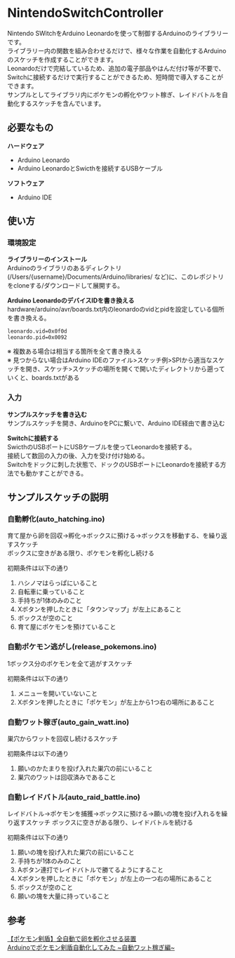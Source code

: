 # NintendoSwitchController

Nintendo SWitchをArduino Leonardoを使って制御するArduinoのライブラリーです。  
ライブラリー内の関数を組み合わせるだけで、様々な作業を自動化するArduinoのスケッチを作成することができます。  
Leonardoだけで完結しているため、追加の電子部品やはんだ付け等が不要で、Switchに接続するだけで実行することができるため、短時間で導入することができます。  
サンプルとしてライブラリ内にポケモンの孵化やワット稼ぎ、レイドバトルを自動化するスケッチを含んでいます。

## 必要なもの
**ハードウェア**
- Arduino Leonardo
- Arduino LeonardoとSwicthを接続するUSBケーブル

**ソフトウェア**
- Arduino IDE

## 使い方
### 環境設定
**ライブラリーのインストール**  
Arduinoのライブラリのあるディレクトリ(/Users/{username}/Documents/Arduino/libraries/ など)に、このレポジトリをcloneする/ダウンロードして展開する。

**Arduino LeonardoのデバイスIDを書き換える**  
hardware/arduino/avr/boards.txt内のleonardoのvidとpidを設定している個所を書き換える。
~~~
leonardo.vid=0x0f0d
leonardo.pid=0x0092
~~~
※ 複数ある場合は相当する箇所を全て書き換える  
※ 見つからない場合はArduino IDEのファイル>スケッチ例>SPIから適当なスケッチを開き、スケッチ>スケッチの場所を開くで開いたディレクトリから遡っていくと、boards.txtがある

### 入力
**サンプルスケッチを書き込む**  
サンプルスケッチを開き、ArduinoをPCに繋いで、Arduino IDE経由で書き込む

**Switchに接続する**  
SwicthのUSBポートにUSBケーブルを使ってLeonardoを接続する。  
接続して数回の入力の後、入力を受け付け始める。  
Switchをドックに刺した状態で、ドックのUSBポートにLeonardoを接続する方法でも動かすことができる。

## サンプルスケッチの説明

### 自動孵化(auto_hatching.ino)
育て屋から卵を回収→孵化→ボックスに預ける→ボックスを移動する、を繰り返すスケッチ  
ボックスに空きがある限り、ポケモンを孵化し続ける

初期条件は以下の通り
1. ハシノマはらっぱにいること
2. 自転車に乗っていること
3. 手持ちが1体のみのこと
4. Xボタンを押したときに「タウンマップ」が左上にあること
5. ボックスが空のこと
6. 育て屋にポケモンを預けていること

### 自動ポケモン逃がし(release_pokemons.ino)
1ボックス分のポケモンを全て逃がすスケッチ

初期条件は以下の通り
1. メニューを開いていないこと
2. Xボタンを押したときに「ポケモン」が左上から1つ右の場所にあること

### 自動ワット稼ぎ(auto_gain_watt.ino)
巣穴からワットを回収し続けるスケッチ

初期条件は以下の通り
1. 願いのかたまりを投げ入れた巣穴の前にいること
2. 巣穴のワットは回収済みであること

### 自動レイドバトル(auto_raid_battle.ino)
レイドバトル→ポケモンを捕獲→ボックスに預ける→願いの塊を投げ入れるを繰り返すスケッチ
ボックスに空きがある限り、レイドバトルを続ける

初期条件は以下の通り
1. 願いの塊を投げ入れた巣穴の前にいること
2. 手持ちが1体のみのこと
3. Aボタン連打でレイドバトルで勝てるようにすること
4. Xボタンを押したときに「ポケモン」が左上の一つ右の場所にあること
5. ボックスが空のこと
6. 願いの塊を大量に持っていること

## 参考
[【ポケモン剣盾】全自動で卵を孵化させる装置](https://www.youtube.com/watch?v=oXnQt_Mbyzk)  
[Arduinoでポケモン剣盾自動化してみた ~自動ワット稼ぎ編~](https://qiita.com/sobassy/items/cb707e50f2f27a851886)